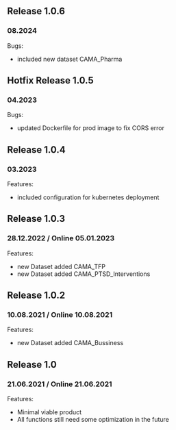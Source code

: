 

## Release 1.0.6
### 08.2024
Bugs:
* included new dataset CAMA_Pharma

## Hotfix Release 1.0.5
### 04.2023
Bugs:
* updated Dockerfile for prod image to fix CORS error

## Release 1.0.4
### 03.2023 
Features:
* included configuration  for kubernetes deployment

## Release 1.0.3
### 28.12.2022 / Online 05.01.2023
Features:
* new Dataset added CAMA_TFP
* new Dataset added CAMA_PTSD_Interventions

## Release 1.0.2
### 10.08.2021 / Online 10.08.2021
Features:
* new Dataset added CAMA_Bussiness

## Release 1.0
### 21.06.2021 / Online 21.06.2021
Features:
* Minimal viable product 
* All functions still need some optimization in the future



